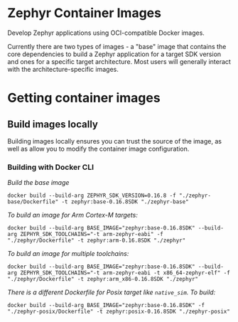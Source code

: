 # Zephyr Container Images

Develop Zephyr applications using OCI-compatible Docker images.

Currently there are two types of images - a "base" image that contains the core dependencies to build a Zephyr application for a target SDK version and ones for a specific target architecture. Most users will generally interact with the architecture-specific images.

# Getting container images

## Build images locally

Building images locally ensures you can trust the source of the image, as well as allow you to modify the container image configuration.

### Building with Docker CLI

_Build the base image_

```
docker build --build-arg ZEPHYR_SDK_VERSION=0.16.8 -f "./zephyr-base/Dockerfile" -t zephyr:base-0.16.8SDK "./zephyr-base"

```

_To build an image for Arm Cortex-M targets:_


```
docker build --build-arg BASE_IMAGE="zephyr:base-0.16.8SDK" --build-arg ZEPHYR_SDK_TOOLCHAINS="-t arm-zephyr-eabi" -f "./zephyr/Dockerfile" -t zephyr:arm-0.16.8SDK "./zephyr"
```

_To build an image for multiple toolchains:_

```
docker build --build-arg BASE_IMAGE="zephyr:base-0.16.8SDK" --build-arg ZEPHYR_SDK_TOOLCHAINS="-t arm-zephyr-eabi -t x86_64-zephyr-elf" -f "./zephyr/Dockerfile" -t zephyr:arm_x86-0.16.8SDK "./zephyr"
```

_There is a different Dockerfile for Posix target like `native_sim`. To build:_

```
docker build --build-arg BASE_IMAGE="zephyr:base-0.16.8SDK" -f "./zephyr-posix/Dockerfile" -t zephyr:posix-0.16.8SDK "./zephyr-posix"
```